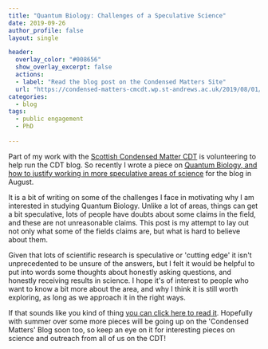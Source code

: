 ```yaml
---
title: "Quantum Biology: Challenges of a Speculative Science"
date: 2019-09-26
author_profile: false
layout: single

header:
  overlay_color: "#008656"
  show_overlay_excerpt: false
  actions:
  - label: "Read the blog post on the Condensed Matters Site"
  url: "https://condensed-matters-cmcdt.wp.st-andrews.ac.uk/2019/08/01/quantum-biology-challenges-of-a-speculative-science/"
categories:
  - blog
tags:
  - public engagement
  - PhD
  
---
```

Part of my work with the [Scottish Condensed Matter CDT](https://cm-cdt.supa.ac.uk/) is volunteering to help run the CDT blog. 
So recently I wrote a piece on [Quantum Biology, and how to justify working in more speculative areas of science](https://condensed-matters-cmcdt.wp.st-andrews.ac.uk/2019/08/01/quantum-biology-challenges-of-a-speculative-science/) for the blog in August. 

It is a bit of writing on some of the challenges I face in motivating why I am interested in studying Quantum Biology.
Unlike a lot of areas, things can get a bit speculative, lots of people have doubts about some claims in the field, and these are not unreasonable claims. This post is my attempt to lay out not only what some of the fields claims are, but what is hard to believe about them. 

Given that lots of scientific research is speculative or 'cutting edge' it isn't unprecedented to be unsure of the answers, but I felt it would be helpful to put into words some thoughts about honestly asking questions, and honestly receiving results in science. 
I hope it's of interest to people who want to know a bit more about the area, and why I think it is still worth exploring, as long as we approach it in the right ways. 

If that sounds like you kind of thing [you can click here to read it](https://condensed-matters-cmcdt.wp.st-andrews.ac.uk/2019/08/01/quantum-biology-challenges-of-a-speculative-science/).
Hopefully with summer over some more pieces will be going up on the 'Condensed Matters' Blog soon too, so keep an eye on it for interesting pieces on science and outreach from all of us on the CDT! 

